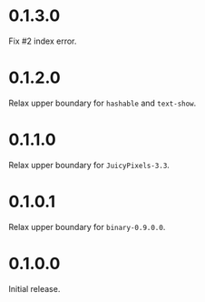 0.1.3.0
=======

Fix #2 index error. 

0.1.2.0
=======

Relax upper boundary for `hashable` and `text-show`.

0.1.1.0
=======

Relax upper boundary for `JuicyPixels-3.3`.

0.1.0.1
=======

Relax upper boundary for `binary-0.9.0.0`.

0.1.0.0
=======

Initial release.
